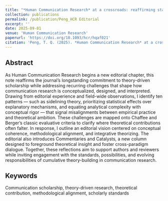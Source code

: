 ```yaml
---
title: "*Human Communication Research* at a crossroads: reaffirming standards, reimagining possibilities"
collection: publications
permalink: /publication/Peng_HCR Editorial
excerpt: ''
date: 2025-09-01
venue: 'Human Communication Research'
paperurl: 'https://doi.org/10.1093/hcr/hqaf021'
citation: 'Peng, T. Q. (2025). *Human Communication Research* at a crossroads: reaffirming standards, reimagining possibilities. <i>Human Communication Research</i>. https://doi.org/10.1093/hcr/hqaf021'
---
```


Abstract
-----
As Human Communication Research begins a new editorial chapter, this note reaffirms the journal’s longstanding commitment to theory-driven scholarship while addressing recurring challenges that shape how communication research is conceptualized, designed, and interpreted. Drawing from editorial experience and field-wide observations, I identify ten patterns — such as sidelining theory, prioritizing statistical effects over explanatory mechanisms, and equating analytical complexity with conceptual rigor — that signal misalignments between empirical practice and theoretical ambition. These challenges are mapped onto Chaffee and Berger’s classic evaluative criteria to clarify where theoretical contributions often falter. In response, I outline an editorial vision centered on conceptual coherence, methodological alignment, and integrative theorizing. The editorial also introduces Commentaries and Catalysts, a new column designed to foreground theoretical insight and foster cross-paradigm dialogue. Together, these reflections aim to support authors and reviewers while inviting engagement with the standards, possibilities, and evolving responsibilities of cumulative theory-building in communication research.


Keywords
----- 
Communication scholarship, theory-driven research, theoretical contribution, methodological alignment, scholarly standards

